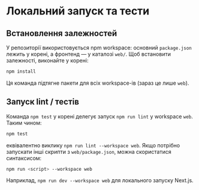 # Локальний запуск та тести

## Встановлення залежностей

У репозиторії використовується npm workspace: основний `package.json` лежить у корені, а фронтенд — у каталозі `web/`. Щоб встановити залежності, виконайте у корені:

```bash
npm install
```

Ця команда підтягне пакети для всіх workspace-ів (зараз це лише `web`).

## Запуск lint / тестів

Команда `npm test` у корені делегує запуск `npm run lint` у workspace `web`. Таким чином:

```bash
npm test
```

еквівалентно виклику `npm run lint --workspace web`. Якщо потрібно запускати інші скрипти з `web/package.json`, можна скористатися синтаксисом:

```bash
npm run <script> --workspace web
```

Наприклад, `npm run dev --workspace web` для локального запуску Next.js.
